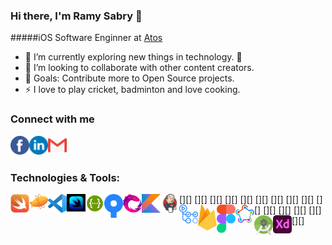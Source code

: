 ### Hi there, I'm Ramy Sabry 👋 

#####iOS Software Enginner at <a href="https://atos.net/en/">Atos </a>

- 🌱 I’m currently exploring new things in technology. 🤣
- 👯 I’m looking to collaborate with other content creators.
- 🥅 Goals: Contribute more to Open Source projects.
- ⚡ I love to play cricket, badminton and love cooking.

### Connect with me

[<img align="left" alt="Facebook" width="30px" height="30px" src="Images/Facebook-Logo.png" />][facebook_website]

[<img align="left" alt="LinkedIn" width="30px" height="30px" src="Images/Linkedin-Logo.png" />][linkedin_website]

[<img align="left" alt="Gmail" width="30px" height="30px" src="Images/Gmail-Logo.png" />][gmail_website]
<br />
<br />

### Technologies & Tools:

[<img align="left" alt="Swift" width="30px" src="Images/Swift-Logo.png" />][]
[<img align="left" alt="Zeplin" width="30px" src="Images/Zeplin-Logo.svg" />][]
[<img align="left" alt="Visual Studio Code" width="30px" src="Images/Visual-Studio-Code-Logo.svg" />][]
[<img align="left" alt="SwiftUI" width="30px" src="Images/SwiftUI-Logo.jpg" />][]
[<img align="left" alt="Swagger" width="30px" src="Images/Swagger-Logo.png" />][]
[<img align="left" alt="Source Tree" width="30px" src="Images/Source-Tree-Logo.png" />][]
[<img align="left" alt="RxSwift" width="30px" src="Images/RxSwift-Logo.png" />][]
[<img align="left" alt="Kotlin" width="30px" src="Images/Kotlin-Logo.png" />][]
[<img align="left" alt="Jenkins" width="30px" src="Images/Jenkins-Logo.png" />][]
[<img align="left" alt="Github Actions" width="30px" src="Images/Github-Actions-Logo.png" />][]
[<img align="left" alt="Firebase" width="30px" src="Images/Firebase-Logo.png" />][]
[<img align="left" alt="Firebase" width="30px" src="Images/Figma-Logo.png" />][]
[<img align="left" alt="Fastlane" width="30px" src="Images/Fastlane-Logo.png" />][]
[<img align="left" alt="Android Studio" width="30px" src="Images/Android-Studio-Logo.png" />][]
[<img align="left" alt="Adobe XD" width="30px" src="Images/Adobe-XD-Logo.png" />][]


<br />
<br />

</details>

[linkedin_website]: https://www.linkedin.com/in/ramy-sabry-153770117/
[facebook_website]: https://www.facebook.com/profile.php?id=100008612291509
[gmail_website]: ramysabry1996@gmail.com